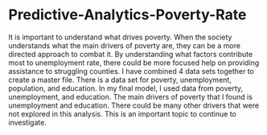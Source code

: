 # Predictive-Analytics-Poverty-Rate
It is important to understand what drives poverty. When the society understands what the main drivers of poverty are, they can be a more directed approach to combat it. By understanding what factors contribute most to unemployment rate, there could be more focused help on providing assistance to struggling counties. I have combined 4 data sets together to create a master file. There is a data set for poverty, unemployment, population, and education. In my final model, I used data from poverty, unemployment, and education. The main drivers of poverty that I found is unemployment and education. There could be many other drivers that were not explored in this analysis. This is an important topic to continue to investigate.
